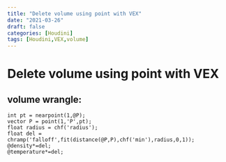 ```yaml
---
title: "Delete volume using point with VEX"
date: "2021-03-26"
draft: false
categories: [Houdini]
tags: [Houdini,VEX,volume]
---
```

# Delete volume using point with VEX 

volume wrangle:
---

```
int pt = nearpoint(1,@P);
vector P = point(1,'P',pt);
float radius = chf('radius');
float del = chramp('falloff',fit(distance(@P,P),chf('min'),radius,0,1));
@density*=del;
@temperature*=del;
```
